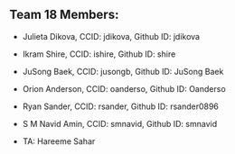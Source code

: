 ## Team 18 Members:
- Julieta Dikova, CCID: jdikova, Github ID: jdikova
- Ikram Shire, CCID: ishire, Github ID: shire
- JuSong Baek, CCID: jusongb, Github ID: JuSong Baek 
- Orion Anderson, CCID: oanderso, Github ID: Oanderso
- Ryan Sander, CCID: rsander, Github ID: rsander0896
- S M Navid Amin, CCID: smnavid, Github ID: smnavid

- TA: Hareeme Sahar
